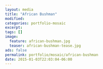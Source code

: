 ```yaml
---
layout: media
title: "African Bushman"
modified:
categories: portfolio-mosaic
excerpt:
tags: []
image:
  feature: african-bushman.jpg
  teaser: african-bushman-tease.jpg
ads: false 
permalink: portfolio/mosaic/african-bushman
date: 2015-01-03T22:03:04-06:00
---
```


